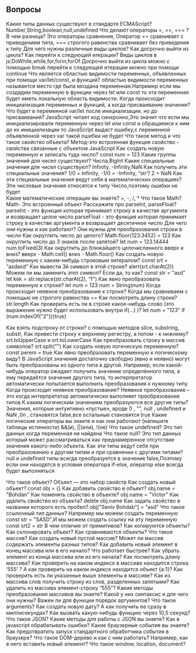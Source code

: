 ## Вопросы

Какие типы данных существуют в стандарте ECMAScript?
	Number,String,boolean,null,undefined
Что делают операторы =, ==, === ? В чем разница?
	Это операторы сравнения, Оператор == сравнивает с приведением типа, === строгого равенства сравнивает без приведения к типу
Для чего нужны различные виды циклов? Как досрочно выйти из цикла? Как перейти к следующей итерации?
	Виды циклов в js:DoWhile,while,for,forin,forOf
	Досрочно выйти из цикла можно с помощью break
	перейти к следующей итерации можно при помощи continue
Что является областью видимости переменных, объявленных при помощи var/let/const, и функций?
	областью видимости переменных называется место где была моздана переменная.Например если мы создадим переменную в функции через let или const то эта переменная будет иметь локальную область видимости.
Когда происходит инициализация переменных и функций, а когда присваивание значения? Что будет в переменной var/let после инициализации, но до присваивания?
	JavaScript читает код синхронно,Это значит что если мы инициализировали переменную через let или const и обращаемся к ним до их инициализации то JavaScript выдаст ошибку,с переменной объявленной через var такой ошибки не будет 
Что такое метод и что такое свойство объекта?
	Метод-это встроенная функция 
	свойство - свойства связанные с объектом JavaScript 
Как создать новую переменную и записать туда число? 	const num = 123
Какие группы значений для чисел существуют? Числа,BigInt
 Какие специальные значения для чисел существуют? Infinity, -Infinity,NaN
 Как получить эти специальные значения? 1/0 = Infinity, -1/0 = -Infinity, “str”/ 2 = NaN 
 Как эти специальные значения ведут себя в математических операциях?
Эти числовые значения относятся к типу Число,поэтому ошибки не будет 	
Какие математические операции вы знаете? +, -, /, *
Что такое Math? Math- Это встроенный объект 
Расскажите про parseInt, parseFloat? parseInt - это функция которая принимает строку в качестве аргумента и возвращает целое число
parseFloat - это функция которая принимает строку в качестве аргумента и возвращает десятичное число
Для чего они нужны и как работают? Они нужны для преобразования строки в число 
Как округлить число до целого? Math.floor(123.3452) = 123
 Как округлить число до 3 знаков после запятой? let num = 123.14444 num.toFixed(3)
Как округлить до ближайшего целочисленного вверх и вниз?  вверх - Math.ceil() вниз - Math.floor()
Как создать новую переменную с каким-нибудь строковым литералом?
	const srt = “asdasd”
Как вывести 3й символ в этой строке? alert(srt.charAt(2))
Можем ли мы заменить этот символ? Если да, то как? 
const str = "asd"
let kek = str.replace(str.charAt(2), "f")
Как явно преобразовать переменную к строке? 
let num = 123
num = String(num)
 Когда происходит неявное преобразование к строке? Когда мы сравниваем с помощью не строгого равенства ==
Как посмотреть длину строки? str.length
Как проверить есть ли в строке какое-нибудь слово (это выражение нужно будет использовать внутри if(...) )?
let num = "123"
if (num.indexOf("2")){true}
 
Как взять подстроку от строки? c помощью методов slice, substring, substr,
Как привести строку к верхнему регистру, а потом - к нижнему?
srt.toUpperCase  и srt.toLowerCase
Как преобразовать строку в массив символов? 
srt.split("")
Как создать новую логическую переменную? 
const perem = true
Как явно преобразовать переменную к логическому виду?
В JavaScript значения достаточно свободно (явно и неявно) могут быть преобразованы из одного типа в другой. Например, если какой-нибудь оператор ожидает получить значение определённого типа, а ему передаётся значение другого типа, то интерпретатор автоматически попытается выполнить преобразования к нужному типу
Когда происходит неявное преобразование? Неявное преобразование – это когда интерпретатор автоматически выполняет преобразование типов
К каким логическим значениям преобразуются все другие типы? Значения, которые интуитивно «пустые», вроде 0 , "", null , undefined и NaN ,0n , становятся false,все остальные становятся true
Какие логические операторы вы знаете и как они работают (напишите таблицы истинности) &&(и), ||(или), !(не)
Что такое undefined? Это тип данных когда переменная не найдена 
Что такое null? Это тип данных который может рассматриваться как преднамеренное отсутствие значения какого-либо объекта.
Как эти типы ведут себя при преобразованию к другим типам и при сравнении с другими типами?
null и undefined типы всегда преобразуется в значение false,Поэтому если они находятся в условии оператора if-else, оператор else всегда будет выполняться

Что такое объект? Объект — это набор свойств
Как создать новый объект? const obj = {}
Как добавить свойство в объект? obj.name = "Bohdan"
Как поменять свойство в объекте? obj.name = "Victor"
Как удалить свойство из объекта? delete obj.name
Как задать свойство в названии которого есть пробел? obj["Seniv Bohdab"] = "asd"
Что такое ссылочный тип данных? Например мы можем создать переменную const str = "SASD",И мы можем создать ссылку на эту переменную const srt2 = str 
В чем отличие от примитивов? 
Как копируются объекты? 
Как склонировать объект? 
Как сравниваются объекты?
Что такое массив? Как создать новый пустой массив? Может ли массив содержать элементы разных типов?
Как добавить новый элемент в конец массива или в его начало? Что работает быстрее?
Как убрать элемент из конца массива или из его начала?
Как посмотреть длину массива?
Как проверить на каком индексе в массиве находится строка ‘555’ ? А как проверить на каком индексе находится объект {a:1}? Как проверить есть ли указанные выше элементы в массиве?
Как из массива слов получить строку из слов, разделенных запятыми?
Как удалить из массива элемент-строку “555”?
Какие методы преобразования массивов вы знаете? Какой у них синтаксис и для чего они нужны?
Важен ли для функции порядок аргументов? Что такое arguments?
Как создать новую дату? А как получить ее сразу в миллисекундах?
Как вызвать какую-нибудь функцию через 10,5 секунд?
Что такое JSON? Какие методы для работы с JSON вы знаете?
Как в javascript обрабатывать ошибки?
Какие браузерные события вы знаете?
Как предотвратить запуск стандартного обработчика события в браузере?
Что такое DOM-дерево и как с ним работать? Например, как в него вставить новый элемент?
Что такое window, location, document?

